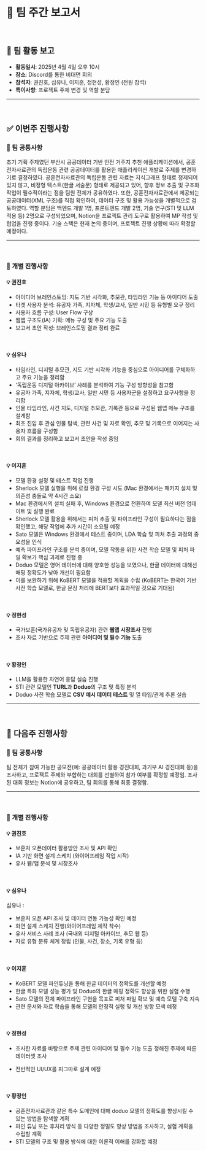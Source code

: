 # 📝 팀 주간 보고서

<br>

## 📍 팀 활동 보고

- **활동일시**: 2025년 4월 4일 오후 10시  
- **장소**: Discord를 통한 비대면 회의  
- **참석자**: 권진호, 심유나, 이지훈, 정현성, 황정인 (전원 참석)  
- **특이사항**: 프로젝트 주제 변경 및 역할 분담  

---

<br>

## ✅ 이번주 진행사항


### 🔸 팀 공통사항

초기 기획 주제였던 부산시 공공데이터 기반 안전 거주지 추천 애플리케이션에서, 공훈전자사료관의 독립운동 관련 공공데이터를 활용한 애플리케이션 개발로 주제를 변경하기로 결정하였다.
공훈전자사료관의 독립운동 관련 자료는 지식그래프 형태로 정제되어 있지 않고, 비정형 텍스트(한글 서술문) 형태로 제공되고 있어, 향후 정보 추출 및 구조화 작업이 필수적이라는 점을 팀원 전체가 공유하였다.
또한, 공훈전자사료관에서 제공되는 공공데이터(XML 구조)를 직접 확인하여, 데이터 구조 및 활용 가능성을 개별적으로 검토하였다.
역할 분담은 백엔드 개발 1명, 프론트엔드 개발 2명, 기술 연구(STI 및 LLM 적용 등) 2명으로 구성되었으며, Notion을 프로젝트 관리 도구로 활용하여 MP 작성 및 협업을 진행 중이다.
기술 스택은 현재 논의 중이며, 프로젝트 진행 상황에 따라 확정할 예정이다.



---

<br>

### 👤 개별 진행사항

#### 💡 권진호

- 아이디어 브레인스토밍: 지도 기반 시각화, 추모관, 타임라인 기능 등 아이디어 도출  
- 타겟 사용자 분석: 유공자 가족, 지자체, 학생/교사, 일반 시민 등 유형별 요구 정리  
- 사용자 흐름 구성: User Flow 구상  
- 웹앱 구조도(IA) 기획: 메뉴 구성 및 주요 기능 도출  
- 보고서 초안 작성: 브레인스토밍 결과 정리 완료

<br>

#### 💡 심유나

- 타임라인, 디지털 추모관, 지도 기반 시각화 기능을 중심으로 아이디어를 구체화하고 주요 기능을 정리함
- ‘독립운동 디지털 아카이브’ 사례를 분석하여 기능 구성 방향성을 참고함
- 유공자 가족, 지자체, 학생/교사, 일반 시민 등 사용자군을 설정하고 요구사항을 정리함
- 인물 타임라인, 사건 지도, 디지털 추모관, 기록관 등으로 구성된 웹앱 메뉴 구조를 설계함
- 최초 진입 후 관심 인물 탐색, 관련 사건 및 자료 확인, 추모 및 기록으로 이어지는 사용자 흐름을 구성함
- 회의 결과를 정리하고 보고서 초안을 작성 중임


<br>

#### 💡 이지훈

- 모델 환경 설정 및 테스트 작업 진행
- Sherlock 모델 실행을 위해 로컬 환경 구성 시도 (Mac 환경에서는 패키지 설치 및 의존성 충돌로 약 4시간 소요)
- Mac 환경에서의 설치 실패 후, Windows 환경으로 전환하여 모델 최신 버전 업데이트 및 실행 완료
- Sherlock 모델 활용을 위해서는 피처 추출 및 파이프라인 구성이 필요하다는 점을 확인했고, 해당 작업에 추가 시간이 소요될 예정
- Sato 모델은 Windows 환경에서 테스트 중이며, LDA 학습 및 피처 추출 과정의 중요성을 인식
- 예측 파이프라인 구조를 분석 중이며, 모델 작동을 위한 사전 학습 모델 및 피처 파일 확보가 핵심 과제로 진행 중
- Doduo 모델은 영어 데이터에 대해 양호한 성능을 보였으나, 한글 데이터에 대해선 매핑 정확도가 낮아 개선이 필요함
- 이를 보완하기 위해 KoBERT 모델을 적용할 계획을 수립
(KoBERT는 한국어 기반 사전 학습 모델로, 한글 문장 처리에 BERT보다 효과적일 것으로 기대됨)


<br>

#### 💡 정현성

- 국가보훈(국가유공자 및 독립유공자) 관련 **웹앱 시장조사** 진행  
- 조사 자료 기반으로 주제 관련 **아이디어 및 필수 기능** 도출  

<br>

#### 💡 황정인

- LLM을 활용한 자연어 응답 실습 진행  
- STI 관련 모델인 **TURL**과 **Doduo**의 구조 및 특징 분석  
- Doduo 사전 학습 모델로 **CSV 예시 데이터 테스트** 및 열 타입/관계 추론 실습  

---

<br>

## 📌 다음주 진행사항


### 🔸 팀 공통사항

팀 전체가 참여 가능한 공모전(예: 공공데이터 활용 경진대회, 과기부 AI 경진대회 등)을 조사하고,
프로젝트 주제와 부합하는 대회를 선별하여 참가 여부를 확정할 예정임.
조사된 대회 정보는 Notion에 공유하고, 팀 회의를 통해 최종 결정함.


---

<br>

### 👤 개별 진행사항

#### 💡 권진호

- 보훈처 오픈데이터 활용방안 조사 및 API 확인  
- IA 기반 화면 설계 스케치 (와이어프레임 작업 시작)  
- 유사 웹/앱 분석 및 시장조사  

<br>

#### 💡 심유나

심유나 :
- 보훈처 오픈 API 조사 및 데이터 연동 가능성 확인 예정
- 화면 설계 스케치 진행(와이어프레임 제작 착수)
- 유사 서비스 사례 조사 (국내외 디지털 아카이브, 추모 웹 등)
- 자료 유형 분류 체계 정립 (인물, 사건, 장소, 기록 유형 등)



<br>

#### 💡 이지훈

- KoBERT 모델 파인튜닝을 통해 한글 데이터의 정확도를 개선할 예정
- 한글 특화 모델 성능 평가 및 Doduo의 한글 매핑 정확도 향상을 위한 실험 수행
- Sato 모델의 전체 파이프라인 구현을 목표로 피처 파일 확보 및 예측 모델 구축 지속
- 관련 문서와 자료 학습을 통해 모델의 안정적 실행 및 개선 방향 모색 예정


<br>

#### 💡 정현성

- 조사한 자료를 바탕으로 주제 관련 아이디어 및 필수 기능 도출
정해진 주제에 따른 데이터셋 조사 

- 전반적인 UI/UX를 피그마로 설계 예정

 <br>

#### 💡 황정인

- 공훈전자사료관과 같은 특수 도메인에 대해 doduo 모델의 정확도를 향상시킬 수 있는 방법을 탐색할 계획  
- 파인 튜닝 또는 후처리 방식 등 다양한 정밀도 향상 방법을 조사하고, 실험 계획을 수립할 계획
- STI 모델의 구조 및 활용 방식에 대한 이론적 이해를 강화할 예정

